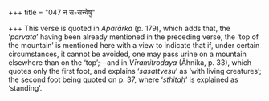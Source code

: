 +++
title = "047 न स-सत्त्वेषु"

+++
This verse is quoted in *Aparārka* (p. 179), which adds that, the
‘*parvata*’ having been already mentioned in the preceding verse, the
‘top of the mountain’ is mentioned here with a view to indicate that if,
under certain circumstances, it cannot be avoided, one may pass urine on
a mountain elsewhere than on the ‘top’;—and in *Vīramitrodaya* (Āhnika,
p. 33), which quotes only the first foot, and explains ‘*sasattveṣu*’ as
‘with living creatures’; the second foot being quoted on p. 37, where
‘*sthitaḥ*’ is explained as ‘standing’.


